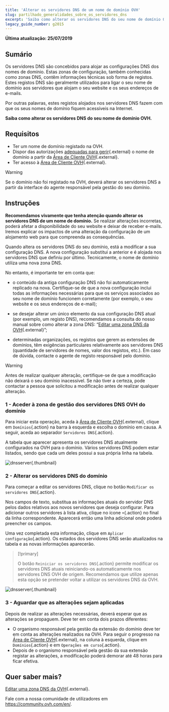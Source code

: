 ```yaml
---
title: 'Alterar os servidores DNS de um nome de domínio OVH'
slug: partilhado_generalidades_sobre_os_servidores_dns
excerpt: 'Saiba como alterar os servidores DNS do seu nome de domínio OVH'
legacy_guide_number: g2015
---
```


**Última atualização: 25/07/2019**

## Sumário

Os servidores DNS são concebidos para alojar as configurações DNS dos nomes de domínio. Estas zonas de configuração, também conhecidas como zonas DNS, contêm informações técnicas sob forma de registos. Estes registos DNS são geralmente utilizados para ligar o seu nome de domínio aos servidores que alojam o seu website e os seus endereços de e-mails.

Por outras palavras, estes registos alojados nos servidores DNS fazem com que os seus nomes de domínio fiquem acessíveis na Internet.

**Saiba como alterar os servidores DNS do seu nome de domínio OVH.**

## Requisitos

- Ter um nome de domínio registado na OVH.
- Dispor das autorizações [adequadas para gerir](https://docs.ovh.com/pt/customer/gestao_dos_contactos/){.external} o nome de domínio a partir da [Área de Cliente OVH](https://www.ovh.com/auth/?action=gotomanager){.external}.
- Ter acesso à [Área de Cliente OVH](https://www.ovh.com/auth/?action=gotomanager){.external}.

> [!warning]
>
> Se o domínio não foi registado na OVH, deverá alterar os servidores DNS a partir da interface do agente responsável pela gestão do seu domínio.
>

## Instruções

**Recomendamos vivamente que tenha atenção quando alterar os servidores DNS de um nome de domínio.** Se realizar alterações incorretas, poderá afetar a disponibilidade do seu website e deixar de receber e-mails. Iremos explicar os impactos de uma alteração da configuração de um alojamento web para que compreenda as consequências.

Quando altera os servidores DNS do seu domínio, está a modificar a sua configuração DNS. A nova configuração substitui a anterior e é alojada nos servidores DNS que definiu por último. Tecnicamente, o nome de domínio utiliza uma nova zona DNS.

No entanto, é importante ter em conta que:

- o conteúdo da antiga configuração DNS não foi automaticamente replicado na nova. Certifique-se de que a nova configuração inclui todas as informações necessárias para que os serviços associados ao seu nome de domínio funcionem corretamente (por exemplo, o seu website e os seus endereços de e-mail);

- se desejar alterar um único elemento da sua configuração DNS atual (por exemplo, um registo DNS), recomendamos a consulta do nosso manual sobre como alterar a zona DNS: “[Editar uma zona DNS da OVH](https://docs.ovh.com/pt/domains/alojamento_partilhado_como_editar_a_minha_zona_dns/){.external}”;

- determinadas organizações, os registos que gerem as extensões de domínios, têm exigências particulares relativamente aos servidores DNS (quantidade de servidores de nomes, valor dos registos, etc.). Em caso de dúvida, contacte o agente de registo responsável pelo domínio.

> [!warning]
>
> Antes de realizar qualquer alteração, certifique-se de que a modificação não deixará o seu domínio inacessível. Se não tiver a certeza, pode contactar a pessoa que solicitou a modificação antes de realizar qualquer alteração.
>

### 1 - Aceder à zona de gestão dos servidores DNS OVH do domínio

Para iniciar esta operação, aceda à [Área de Cliente OVH](https://www.ovh.com/auth/?action=gotomanager){.external}, clique em `Domínios`{.action} na barra à esquerda e escolha o domínio em causa. A seguir, aceda ao separador `Servidores DNS`{.action}.

A tabela que aparecer apresenta os servidores DNS atualmente configurados na OVH para o domínio. Vários servidores DNS podem estar listados, sendo que cada um deles possui a sua própria linha na tabela.

![dnsserver](images/edit-dns-server-ovh-step1.png){.thumbnail}

### 2 - Alterar os servidores DNS do domínio

Para começar a editar os servidores DNS, clique no botão `Modificar os servidores DNS`{.action}.

Nos campos de texto, substitua as informações atuais do servidor DNS pelos dados relativos aos novos servidores que deseja configurar. Para adicionar outros servidores à lista ativa, clique no ícone `+`{.action} no final da linha correspondente. Aparecerá então uma linha adicional onde poderá preencher os campos.

Uma vez completada esta informação, clique em `Aplicar configuração`{.action}. Os estados dos servidores DNS serão atualizados na tabela e as novas informações aparecerão.

> [!primary]
>
> O botão `Reiniciar os servidores DNS`{.action} permite modificar os servidores DNS atuais reiniciando-os automaticamente nos servidores DNS OVH de origem. Recomendamos que utilize apenas esta opção se pretender voltar a utilizar os servidores DNS da OVH. 
>

![dnsserver](images/edit-dns-server-ovh-step2.png){.thumbnail}

### 3 - Aguardar que as alterações sejam aplicadas

Depois de realizar as alterações necessárias, deverá esperar que as alterações se propaguem. Deve ter em conta dois prazos diferentes:

- O organismo responsável pela gestão da extensão do domínio deve ter em conta as alterações realizados na OVH. Para seguir o progresso na [Área de Cliente OVH](https://www.ovh.com/auth/?action=gotomanager){.external}, na coluna à esquerda, clique em `Domínios`{.action} e em `Operações em curso`{.action}.
- Depois de o organismo responsável pela gestão da sua extensão registar as alterações, a modificação poderá demorar até 48 horas para ficar efetiva.

## Quer saber mais?

[Editar uma zona DNS da OVH](https://docs.ovh.com/pt/domains/alojamento_partilhado_como_editar_a_minha_zona_dns/){.external}.


Fale com a nossa comunidade de utilizadores em <https://community.ovh.com/en/>.